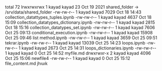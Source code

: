 total 72
lrwxrwxrwx 1 kayad kayad    23 Oct 19  2021 shared_folder -> /srv/data/shared_folder
-rw-rw-r-- 1 kayad kayad  7029 Oct 18 14:43 collection_datattypes_tuples.ipynb
-rw-rw-r-- 1 kayad kayad  4637 Oct 18 15:09 collection_datatypes_dictionary.ipynb
-rw-rw-r-- 1 kayad kayad  2815 Oct 18 15:16 collection_datatypes_set.ipynb
-rw-rw-r-- 1 kayad kayad  7606 Oct 25 09:13 conditional_execution.ipynb
-rw-rw-r-- 1 kayad kayad 15908 Oct 25 09:46 list method.ipynb
-rw-rw-r-- 1 kayad kayad  3659 Oct 25 09:51 tekrar.ipynb
-rw-rw-r-- 1 kayad kayad 13039 Oct 25 14:23 loops.ipynb
-rw-rw-r-- 1 kayad kayad  2673 Oct 25 14:31 loops_dictionaries.ipynb
-rw-rw-r-- 1 kayad kayad     0 Oct 25 14:52 myfile.md
drwxrwxr-x 2 kayad kayad  4096 Oct 25 15:06 newfile4
-rw-rw-r-- 1 kayad kayad     0 Oct 25 15:12 file_content.md
jhıuık
